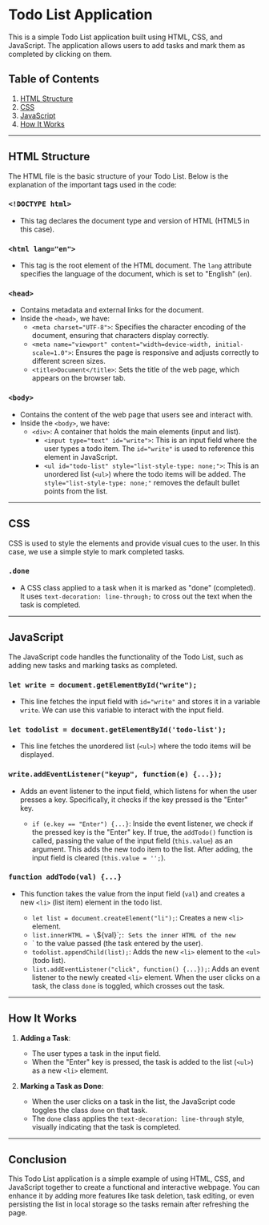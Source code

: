 # Todo List Application

This is a simple Todo List application built using HTML, CSS, and JavaScript. The application allows users to add tasks and mark them as completed by clicking on them.

## Table of Contents
1. [HTML Structure](#html-structure)
2. [CSS](#css)
3. [JavaScript](#javascript)
4. [How It Works](#how-it-works)

---

## HTML Structure

The HTML file is the basic structure of your Todo List. Below is the explanation of the important tags used in the code:

### `<!DOCTYPE html>`
- This tag declares the document type and version of HTML (HTML5 in this case).

### `<html lang="en">`
- This tag is the root element of the HTML document. The `lang` attribute specifies the language of the document, which is set to "English" (`en`).

### `<head>`
- Contains metadata and external links for the document.
- Inside the `<head>`, we have:
  - `<meta charset="UTF-8">`: Specifies the character encoding of the document, ensuring that characters display correctly.
  - `<meta name="viewport" content="width=device-width, initial-scale=1.0">`: Ensures the page is responsive and adjusts correctly to different screen sizes.
  - `<title>Document</title>`: Sets the title of the web page, which appears on the browser tab.
  
### `<body>`
- Contains the content of the web page that users see and interact with.
- Inside the `<body>`, we have:
  - `<div>`: A container that holds the main elements (input and list).
    - `<input type="text" id="write">`: This is an input field where the user types a todo item. The `id="write"` is used to reference this element in JavaScript.
    - `<ul id="todo-list" style="list-style-type: none;">`: This is an unordered list (`<ul>`) where the todo items will be added. The `style="list-style-type: none;"` removes the default bullet points from the list.

---

## CSS

CSS is used to style the elements and provide visual cues to the user. In this case, we use a simple style to mark completed tasks.

### `.done`
- A CSS class applied to a task when it is marked as "done" (completed). It uses `text-decoration: line-through;` to cross out the text when the task is completed.

---

## JavaScript

The JavaScript code handles the functionality of the Todo List, such as adding new tasks and marking tasks as completed.

### `let write = document.getElementById("write");`
- This line fetches the input field with `id="write"` and stores it in a variable `write`. We can use this variable to interact with the input field.

### `let todolist = document.getElementById('todo-list');`
- This line fetches the unordered list (`<ul>`) where the todo items will be displayed.

### `write.addEventListener("keyup", function(e) {...});`
- Adds an event listener to the input field, which listens for when the user presses a key. Specifically, it checks if the key pressed is the "Enter" key.

  - `if (e.key == "Enter") {...}`: Inside the event listener, we check if the pressed key is the "Enter" key. If true, the `addTodo()` function is called, passing the value of the input field (`this.value`) as an argument. This adds the new todo item to the list. After adding, the input field is cleared (`this.value = '';`).

### `function addTodo(val) {...}`
- This function takes the value from the input field (`val`) and creates a new `<li>` (list item) element in the todo list.

  - `let list = document.createElement("li");`: Creates a new `<li>` element.
  - `list.innerHTML = \`${val}\`;`: Sets the inner HTML of the new `<li>` to the value passed (the task entered by the user).
  - `todolist.appendChild(list);`: Adds the new `<li>` element to the `<ul>` (todo list).
  - `list.addEventListener("click", function() {...});`: Adds an event listener to the newly created `<li>` element. When the user clicks on a task, the class `done` is toggled, which crosses out the task.

---

## How It Works

1. **Adding a Task**: 
   - The user types a task in the input field.
   - When the "Enter" key is pressed, the task is added to the list (`<ul>`) as a new `<li>` element.
   
2. **Marking a Task as Done**: 
   - When the user clicks on a task in the list, the JavaScript code toggles the class `done` on that task.
   - The `done` class applies the `text-decoration: line-through` style, visually indicating that the task is completed.

---

## Conclusion

This Todo List application is a simple example of using HTML, CSS, and JavaScript together to create a functional and interactive webpage. You can enhance it by adding more features like task deletion, task editing, or even persisting the list in local storage so the tasks remain after refreshing the page.
